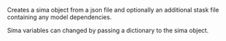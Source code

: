Creates a sima object from a json file and optionally an additional stask file containing any model dependencies.

Sima variables can changed by passing a dictionary to the sima object.




